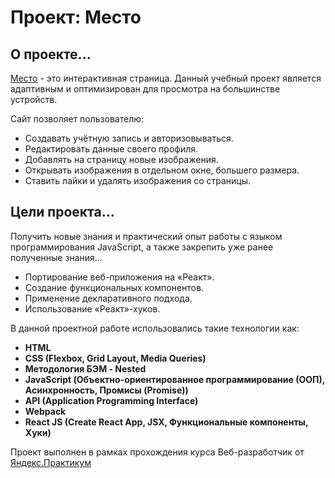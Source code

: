 # Проект: Место

## О проекте...
[Место](https://kostolomovvyacheslav.github.io/react-mesto-auth/) - это интерактивная страница. Данный учебный проект является адаптивным и оптимизирован для просмотра на большинстве устройств.

Сайт позволяет пользователю:
* Создавать учётную запись и авторизовываться.
* Редактировать данные своего профиля.
* Добавлять на страницу новые изображения.
* Открывать изображения в отдельном окне, большего размера.
* Ставить лайки и удалять изображения со страницы.

## Цели проекта...
Получить новые знания и практический опыт работы с языком программирования JavaScript, а также закрепить уже ранее полученные знания...
* Портирование веб-приложения на «Реакт».
* Создание функциональных компонентов.
* Применение декларативного подхода.
* Использование «Реакт»-хуков.


В данной проектной работе использовались такие технологии как:

* **HTML**
* **CSS (Flexbox, Grid Layout, Media Queries)**
* **Методология БЭМ - Nested**
* **JavaScript (Объектно-ориентированное программирование (ООП), Асинхронность, Промисы (Promise))**
* **API (Application Programming Interface)**
* **Webpack**
* **React JS (Create React App, JSX, Функциональные компоненты, Хуки)**

Проект выполнен в рамках прохождения курса Веб-разработчик от [Яндекс.Практикум](https://practicum.yandex.ru)